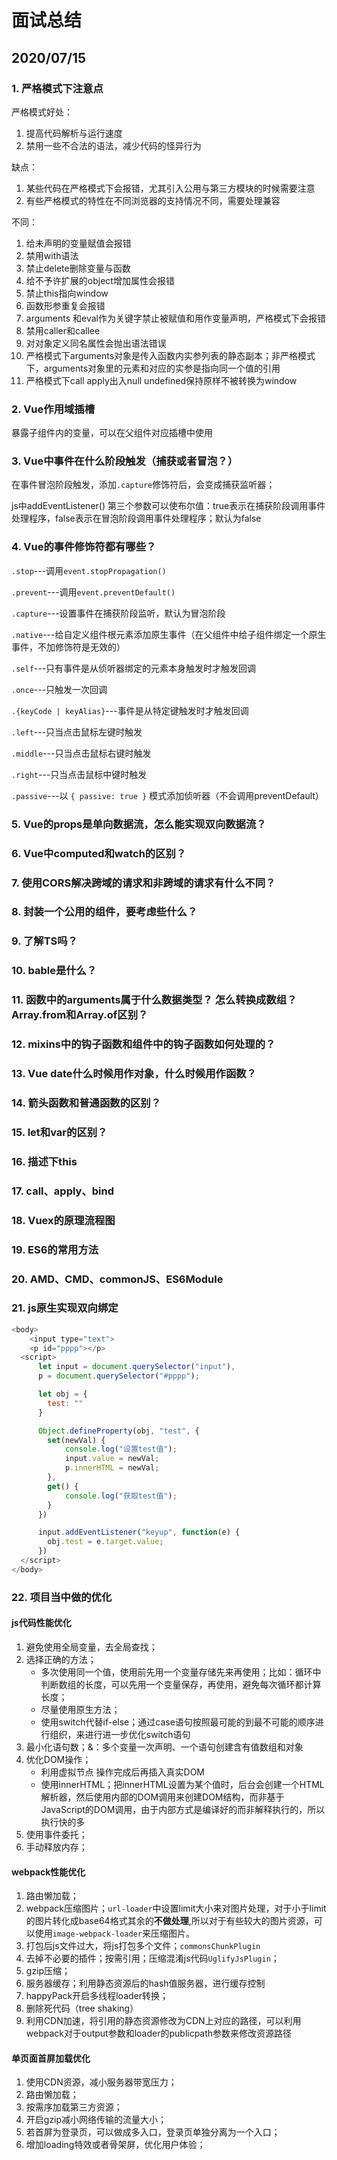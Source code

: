 # 面试总结

## 2020/07/15 

### 1. 严格模式下注意点

严格模式好处： 

1. 提高代码解析与运行速度
2. 禁用一些不合法的语法，减少代码的怪异行为

缺点：

1. 某些代码在严格模式下会报错，尤其引入公用与第三方模块的时候需要注意
2. 有些严格模式的特性在不同浏览器的支持情况不同，需要处理兼容

不同：

1. 给未声明的变量赋值会报错
2. 禁用with语法
3. 禁止delete删除变量与函数
4. 给不予许扩展的object增加属性会报错
5. 禁止this指向window
6. 函数形参重复会报错
7. arguments 和eval作为关键字禁止被赋值和用作变量声明，严格模式下会报错
8. 禁用caller和callee
9. 对对象定义同名属性会抛出语法错误
10. 严格模式下arguments对象是传入函数内实参列表的静态副本；非严格模式下，arguments对象里的元素和对应的实参是指向同一个值的引用
11. 严格模式下call apply出入null undefined保持原样不被转换为window

### 2. Vue作用域插槽

暴露子组件内的变量，可以在父组件对应插槽中使用

### 3. Vue中事件在什么阶段触发（捕获或者冒泡？）

在事件冒泡阶段触发，添加`.capture`修饰符后，会变成捕获监听器；

js中addEventListener()  第三个参数可以使布尔值：true表示在捕获阶段调用事件处理程序，false表示在冒泡阶段调用事件处理程序；默认为false

### 4. Vue的事件修饰符都有哪些？

`.stop`---调用`event.stopPropagation()`

`.prevent`---调用`event.preventDefault()`

`.capture`---设置事件在捕获阶段监听，默认为冒泡阶段

`.native`---给自定义组件根元素添加原生事件（在父组件中给子组件绑定一个原生事件，不加修饰符是无效的） 

`.self`---只有事件是从侦听器绑定的元素本身触发时才触发回调

`.once`---只触发一次回调

`.{keyCode | keyAlias}`---事件是从特定键触发时才触发回调

`.left`---只当点击鼠标左键时触发

`.middle`---只当点击鼠标右键时触发

`.right`---只当点击鼠标中键时触发

`.passive`---以 `{ passive: true }` 模式添加侦听器（不会调用preventDefault）

### 5. Vue的props是单向数据流，怎么能实现双向数据流？

### 6.  Vue中computed和watch的区别？

### 7.  使用CORS解决跨域的请求和非跨域的请求有什么不同？

### 8. 封装一个公用的组件，要考虑些什么？

### 9. 了解TS吗？ 

### 10. bable是什么？

### 11. 函数中的arguments属于什么数据类型？ 怎么转换成数组？ Array.from和Array.of区别？

### 12. mixins中的钩子函数和组件中的钩子函数如何处理的？

### 13. Vue date什么时候用作对象，什么时候用作函数？

### 14. 箭头函数和普通函数的区别？

### 15. let和var的区别？

### 16. 描述下this

### 17. call、apply、bind

### 18. Vuex的原理流程图

### 19. ES6的常用方法

### 20.  AMD、CMD、commonJS、ES6Module

### 21. js原生实现双向绑定

```javascript
<body>
    <input type="text">
    <p id="pppp"></p>
  <script>
      let input = document.querySelector("input"),
      p = document.querySelector("#pppp");

      let obj = {
        test: ""  
      }

      Object.defineProperty(obj, "test", {
        set(newVal) {
            console.log("设置test值");
            input.value = newVal;
            p.innerHTML = newVal;
        },
        get() {
            console.log("获取test值");
        }
      })

      input.addEventListener("keyup", function(e) {
        obj.test = e.target.value;
      })
  </script>
</body>
```

### 22. 项目当中做的优化

#### js代码性能优化

1. 避免使用全局变量，去全局查找；
2. 选择正确的方法；
   - 多次使用同一个值，使用前先用一个变量存储先来再使用；比如：循环中判断数组的长度，可以先用一个变量保存，再使用，避免每次循环都计算长度；
   - 尽量使用原生方法；
   - 使用switch代替if-else；通过case语句按照最可能的到最不可能的顺序进行组织，来进行进一步优化switch语句
3. 最小化语句数；&：多个变量一次声明、一个语句创建含有值数组和对象
4. 优化DOM操作；
   - 利用虚拟节点 操作完成后再插入真实DOM
   - 使用innerHTML；把innerHTML设置为某个值时，后台会创建一个HTML解析器，然后使用内部的DOM调用来创建DOM结构，而非基于JavaScript的DOM调用，由于内部方式是编译好的而非解释执行的，所以执行快的多
5. 使用事件委托；
6. 手动释放内存；

#### webpack性能优化

1. 路由懒加载；
2. webpack压缩图片；`url-loader`中设置limit大小来对图片处理，对于小于limit的图片转化成base64格式其余的**不做处理**,所以对于有些较大的图片资源，可以使用`image-webpack-loader`来压缩图片。
3. 打包后js文件过大，将js打包多个文件；`commonsChunkPlugin`
4. 去掉不必要的插件；按需引用；压缩混淆js代码`UglifyJsPlugin`；
5. gzip压缩；
6. 服务器缓存；利用静态资源后的hash值服务器，进行缓存控制
7. happyPack开启多线程loader转换；
8. 删除死代码（tree shaking）
9. 利用CDN加速，将引用的静态资源修改为CDN上对应的路径，可以利用webpack对于output参数和loader的publicpath参数来修改资源路径

#### 单页面首屏加载优化

1. 使用CDN资源，减小服务器带宽压力；
2. 路由懒加载；
3. 按需序加载第三方资源；
4. 开启gzip减小网络传输的流量大小；
5. 若首屏为登录页，可以做成多入口，登录页单独分离为一个入口；
6. 增加loading特效或者骨架屏，优化用户体验；





